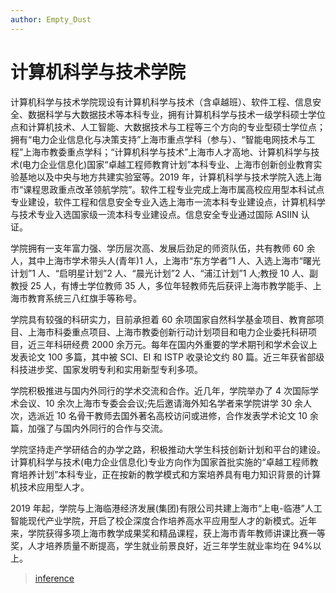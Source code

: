 ```yaml
---
author: Empty_Dust
---
```


# 计算机科学与技术学院

计算机科学与技术学院现设有计算机科学与技术（含卓越班）、软件工程、信息安全、数据科学与大数据技术等本科专业，拥有计算机科学与技术一级学科硕士学位点和计算机技术、人工智能、大数据技术与工程等三个方向的专业型硕士学位点；拥有“电力企业信息化与决策支持”上海市重点学科（参与）、“智能电网技术与工程”上海市教委重点学科；“计算机科学与技术”上海市人才高地、计算机科学与技术(电力企业信息化)国家“卓越工程师教育计划”本科专业、上海市创新创业教育实验基地以及中央与地方共建实验室等。2019 年，计算机科学与技术学院入选上海市“课程思政重点改革领航学院”。软件工程专业完成上海市属高校应用型本科试点专业建设，软件工程和信息安全专业入选上海市一流本科专业建设点，计算机科学与技术专业入选国家级一流本科专业建设点。信息安全专业通过国际 ASIIN 认证。

学院拥有一支年富力强、学历层次高、发展后劲足的师资队伍，共有教师 60 余人，其中上海市学术带头人(青年)1 人，上海市“东方学者”1 人、入选上海市“曙光计划”1 人、“启明星计划”2 人、“晨光计划”2 人、“浦江计划”1 人;教授 10 人、副教授 25 人，有博士学位教师 35 人，多位年轻教师先后获评上海市教学能手、上海市教育系统三八红旗手等称号。

学院具有较强的科研实力，目前承担着 60 余项国家自然科学基金项目、教育部项目、上海市科委重点项目、上海市教委创新行动计划项目和电力企业委托科研项目，近三年科研经费 2000 余万元。每年在国内外重要的学术期刊和学术会议上发表论文 100 多篇，其中被 SCI、EI 和 ISTP 收录论文约 80 篇。近三年获省部级科技进步奖、国家发明专利和实用新型专利多项。

学院积极推进与国内外同行的学术交流和合作。近几年，学院举办了 4 次国际学术会议、10 余次上海市专委会会议;先后邀请海外知名学者来学院讲学 30 余人次，选派近 10 名骨干教师去国外著名高校访问或进修，合作发表学术论文 10 余篇，加强了与国内外同行的合作与交流。

学院坚持走产学研结合的办学之路，积极推动大学生科技创新计划和平台的建设。计算机科学与技术(电力企业信息化)专业方向作为国家首批实施的“卓越工程师教育培养计划”本科专业，正在按新的教学模式和方案培养具有电力知识背景的计算机技术应用型人才。

2019 年起，学院与上海临港经济发展(集团)有限公司共建上海市“上电-临港”人工智能现代产业学院，开启了校企深度合作培养高水平应用型人才的新模式。近年来，学院获得多项上海市教学成果奖和精品课程，获上海市青年教师讲课比赛一等奖，人才培养质量不断提高，学生就业前景良好，近三年学生就业率均在 94%以上。

> [inference](https://jsjxy.shiep.edu.cn/97/ca/c974a38858/page.htm)
